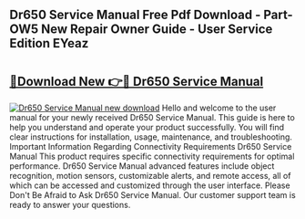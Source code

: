 ## Dr650 Service Manual Free Pdf Download - Part-OW5 New Repair Owner Guide - User Service Edition EYeaz

# <h2><a href="http://bc19612.oget.top/?id=Dr650+Service+Manual">🔗Download New 👉🔴 Dr650 Service Manual</a></h2>

[![Dr650 Service Manual new download](https://i.imgur.com/5g1atiW.png)](http://bc19612.oget.top/?id=Dr650+Service+Manual)
Hello and welcome to the user manual for your newly received Dr650 Service Manual. This guide is here to help you understand and operate your product successfully. You will find clear instructions for installation, usage, maintenance, and troubleshooting. Important Information Regarding Connectivity Requirements Dr650 Service Manual This product requires specific connectivity requirements for optimal performance. Dr650 Service Manual advanced features include object recognition, motion sensors, customizable alerts, and remote access, all of which can be accessed and customized through the user interface. Please Don't Be Afraid to Ask Dr650 Service Manual. Our customer support team is ready to answer your questions.
